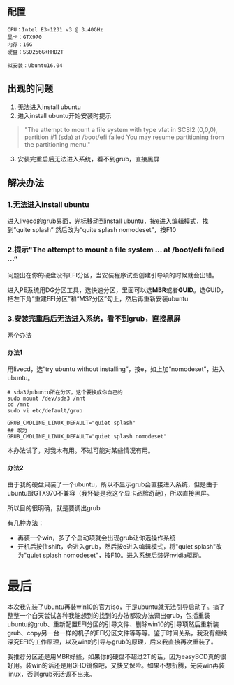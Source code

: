 ## 配置

```
CPU：Intel E3-1231 v3 @ 3.40GHz
显卡：GTX970
内存：16G
硬盘：SSD256G+HHD2T

拟安装：Ubuntu16.04
```

## 出现的问题

1. 无法进入install ubuntu
2. 进入install ubuntu开始安装时提示
  >"The attempt to mount a file system with type vfat in SCSI2 (0,0,0), partition #1 (sda) at /boot/efi failed You may resume partitioning from the partitioning menu."
3. 安装完重启后无法进入系统，看不到grub，直接黑屏

## 解决办法

### 1.无法进入install ubuntu

进入livecd的grub界面，光标移动到install ubuntu，按e进入编辑模式，找到”quite splash” 然后改为“quite splash nomodeset”，按F10

### 2.提示"The attempt to mount a file system ... at /boot/efi failed ...”

问题出在你的硬盘没有EFI分区，当安装程序试图创建引导项的时候就会出错。

进入PE系统用DG分区工具，选快速分区，里面可以选**MBR**或者**GUID**。选GUID，把左下角“重建EFI分区”和“MS?分区”勾上，然后再重新安装ubuntu

### 3.安装完重启后无法进入系统，看不到grub，直接黑屏

两个办法

#### 办法1

用livecd，选“try ubuntu without installing”，按e，如上加“nomodeset”，进入ubuntu。

```
# sda3为ubuntu所在分区，这个要换成你自己的
sudo mount /dev/sda3 /mnt
cd /mnt
sudo vi etc/default/grub

GRUB_CMDLINE_LINUX_DEFAULT="quiet splash"
## 改为
GRUB_CMDLINE_LINUX_DEFAULT="quiet splash nomodeset"
```

本办法试了，对我木有用。不过可能对某些情况有用。

#### 办法2

由于我的硬盘只装了一个ubuntu，所以不显示grub会直接进入系统，但是由于ubuntu跟GTX970不兼容（我怀疑是我这个显卡品牌奇葩），所以直接黑屏。

所以目的很明确，就是要调出grub

有几种办法：
* 再装一个win，多了个启动项就会出现grub让你选操作系统
* 开机后按住shift，会进入grub，然后按e进入编辑模式，将"quiet splash"改为"quiet splash nomodeset"，按F10。进入系统后装好nvidia驱动。


# 最后

本次我先装了ubuntu再装win10的官方iso，于是ubuntu就无法引导启动了。搞了整整一个白天尝试各种我能想到的找到的办法都没办法调出grub，包括重装ubuntu的grub、重新配置EFI分区的引导文件、删除win10的引导项然后重新装grub、copy另一台一样的机子的EFI分区文件等等等。鉴于时间关系，我没有继续深究EFI的工作原理，以及win的引导与grub的原理，后来我直接再次重装了。

我推荐分区还是用MBR好些，如果你的硬盘不超过2T的话，因为easyBCD真的很好用。装win的话还是用GHO镜像吧，又快又保险。如果不想折腾，先装win再装linux，否则grub死活调不出来。
